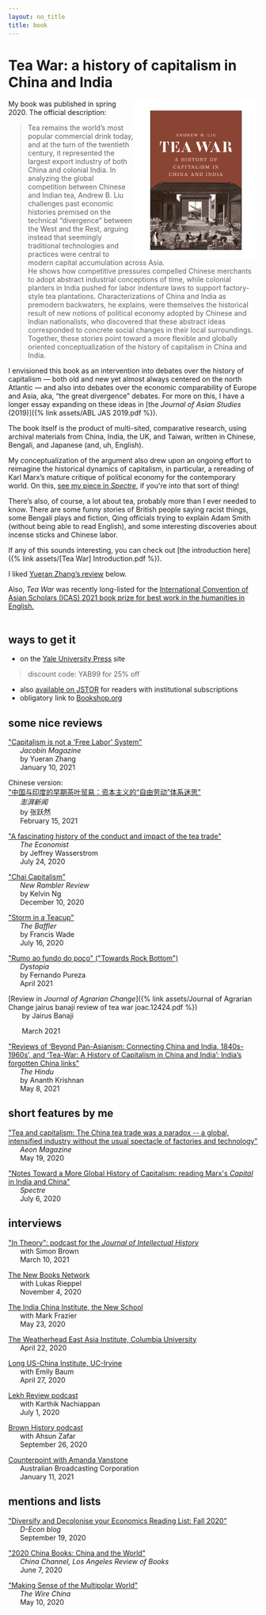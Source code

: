 ```yaml
---
layout: no_title
title: book
---
```


# Tea War: a history of capitalism in China and India


<p align="right">
  <a href="https://yalebooks.yale.edu/book/9780300243734/tea-war">
    <img align="right" width="250" src="/assets/Liu cover DESIGN.png"></a></p>

My book was published in spring 2020. The official description:

> Tea remains the world’s most popular commercial drink today, and at the turn of the twentieth century, it represented the largest export industry of both China and colonial India. In analyzing the global competition between Chinese and Indian tea, Andrew B. Liu challenges past economic histories premised on the technical “divergence” between the West and the Rest, arguing instead that seemingly traditional technologies and practices were central to modern capital accumulation across Asia.   
>He shows how competitive pressures compelled Chinese merchants to adopt abstract industrial conceptions of time, while colonial planters in India pushed for labor indenture laws to support factory-style tea plantations. 
>Characterizations of China and India as premodern backwaters, he explains, were themselves the historical result of new notions of political economy adopted by Chinese and Indian nationalists, who discovered that these abstract ideas corresponded to concrete social changes in their local surroundings.   
>Together, these stories point toward a more flexible and globally oriented conceptualization of the history of capitalism in China and India.

I envisioned this book as an intervention into debates over the history of capitalism — both old and new yet almost always centered on the north Atlantic — and also into debates over the economic comparability of Europe and Asia, aka, “the great divergence” debates. For more on this, I have a longer essay expanding on these ideas in [the *Journal of Asian Studies* (2019)]({% link assets/ABL JAS 2019.pdf %}). 

The book itself is the product of multi-sited, comparative research, using archival materials from China, India, the UK, and Taiwan, written in Chinese, Bengali, and Japanese (and, uh, English). 

My conceptualization of the argument also drew upon an ongoing effort to reimagine the historical dynamics of capitalism, in particular, a rereading of Karl Marx’s mature critique of political economy for the contemporary world. On this, [see my piece in *Spectre*](https://spectrejournal.com/notes-toward-a-more-global-history-of-capitalism/), if you're into that sort of thing! 

There’s also, of course, a lot about tea, probably more than I ever needed to know. There are some funny stories of British people saying racist things, some Bengali plays and fiction, Qing officials trying to explain Adam Smith (without being able to read English), and some interesting discoveries about incense sticks and Chinese labor.

If any of this sounds interesting, you can check out [the introduction here]({% link assets/[Tea War] Introduction.pdf %}). 

I liked [Yueran Zhang’s review](https://jacobinmag.com/2021/01/tea-war-book-review-capitalism-china-india) below. 

Also, *Tea War* was recently long-listed for the [International Convention of Asian Scholars (ICAS) 2021 book prize for best work in the humanities in English.](https://icas.asia/icas-book-prize-2021)
<br><br>
## ways to get it

* on the [Yale University Press](https://yalebooks.yale.edu/book/9780300243734/tea-war) site
> discount code: YAB99 for 25% off

* also [available on JSTOR](https://www.jstor.org/stable/j.ctvzpv6sm) for readers with institutional subscriptions  
* obligatory link to [Bookshop.org](https://bookshop.org/books/tea-war-a-history-of-capitalism-in-china-and-india/9780300243734?aid=10015)


## some nice reviews
["Capitalism is not a 'Free Labor' System"](https://jacobinmag.com/2021/01/tea-war-book-review-capitalism-china-india)   
&nbsp;&nbsp;&nbsp;&nbsp;&nbsp;&nbsp;*Jacobin Magazine*  
&nbsp;&nbsp;&nbsp;&nbsp;&nbsp;&nbsp;by Yueran Zhang   
&nbsp;&nbsp;&nbsp;&nbsp;&nbsp;&nbsp;January 10, 2021

Chinese version:  
["中国与印度的早期茶叶贸易：资本主义的“自由劳动”体系迷思"](https://www.thepaper.cn/newsDetail_forward_11339399)   
&nbsp;&nbsp;&nbsp;&nbsp;&nbsp;&nbsp;*澎湃新闻*    
&nbsp;&nbsp;&nbsp;&nbsp;&nbsp;&nbsp;by 张跃然   
&nbsp;&nbsp;&nbsp;&nbsp;&nbsp;&nbsp;February 15, 2021

["A fascinating history of the conduct and impact of the tea trade"](https://www.economist.com/prospero/2020/07/24/a-fascinating-history-of-the-conduct-and-impact-of-the-tea-trade)  
&nbsp;&nbsp;&nbsp;&nbsp;&nbsp;&nbsp;*The Economist*  
&nbsp;&nbsp;&nbsp;&nbsp;&nbsp;&nbsp;by Jeffrey Wasserstrom  
&nbsp;&nbsp;&nbsp;&nbsp;&nbsp;&nbsp;July 24, 2020

["Chai Capitalism"](https://newramblerreview.com/book-reviews/history/chai-capitalism)  
&nbsp;&nbsp;&nbsp;&nbsp;&nbsp;&nbsp;*New Rambler Review*   
&nbsp;&nbsp;&nbsp;&nbsp;&nbsp;&nbsp;by Kelvin Ng  
&nbsp;&nbsp;&nbsp;&nbsp;&nbsp;&nbsp;December 10, 2020

["Storm in a Teacup"](https://thebaffler.com/latest/storm-in-a-teacup-wade)  
&nbsp;&nbsp;&nbsp;&nbsp;&nbsp;&nbsp;*The Baffler*  
&nbsp;&nbsp;&nbsp;&nbsp;&nbsp;&nbsp;by Francis Wade  
&nbsp;&nbsp;&nbsp;&nbsp;&nbsp;&nbsp;July 16, 2020

["Rumo ao fundo do poço" ("Towards Rock Bottom")](https://dystopiamag.com/rumo-ao-fundo-do-poco/)   
&nbsp;&nbsp;&nbsp;&nbsp;&nbsp;&nbsp;*Dystopia*   
&nbsp;&nbsp;&nbsp;&nbsp;&nbsp;&nbsp;by Fernando Pureza  
&nbsp;&nbsp;&nbsp;&nbsp;&nbsp;&nbsp;April 2021

[Review in *Journal of Agrarian Change*]({% link assets/Journal of Agrarian Change jairus banaji review of tea war joac.12424.pdf %})  
&nbsp;&nbsp;&nbsp;&nbsp;&nbsp;&nbsp; by Jairus Banaji 

&nbsp;&nbsp;&nbsp;&nbsp;&nbsp;&nbsp; March 2021

["Reviews of ‘Beyond Pan-Asianism: Connecting China and India, 1840s-1960s’, and ‘Tea-War: A History of Capitalism in China and India’: India’s forgotten China links"](https://www.thehindu.com/books/books-reviews/reviews-of-beyond-pan-asianism-connecting-china-and-india-1840s-1960s-and-tea-war-a-history-of-capitalism-in-china-and-india-indias-forgotten-china-links/article34505239.ece)    
&nbsp;&nbsp;&nbsp;&nbsp;&nbsp;&nbsp;*The Hindu*    
&nbsp;&nbsp;&nbsp;&nbsp;&nbsp;&nbsp;by Ananth Krishnan     
&nbsp;&nbsp;&nbsp;&nbsp;&nbsp;&nbsp;May 8, 2021

## short features by me

["Tea and capitalism: The China tea trade was a paradox -- a global, intensified industry without the usual spectacle of factories and technology"](https://aeon.co/essays/the-china-tea-trade-was-a-paradox-of-global-capitalism)  
&nbsp;&nbsp;&nbsp;&nbsp;&nbsp;&nbsp;*Aeon Magazine*  
&nbsp;&nbsp;&nbsp;&nbsp;&nbsp;&nbsp;May 19, 2020

["Notes Toward a More Global History of Capitalism: reading Marx's *Capital* in India and China"](https://spectrejournal.com/notes-toward-a-more-global-history-of-capitalism/)  
&nbsp;&nbsp;&nbsp;&nbsp;&nbsp;&nbsp;*Spectre*   
&nbsp;&nbsp;&nbsp;&nbsp;&nbsp;&nbsp;July 6, 2020

## interviews

["In Theory": podcast for the *Journal of Intellectual History*](https://jhiblog.org/2021/03/10/andrew-b-liu-on-tea-war-and-political-economy/)  
&nbsp;&nbsp;&nbsp;&nbsp;&nbsp;&nbsp;with Simon Brown  
&nbsp;&nbsp;&nbsp;&nbsp;&nbsp;&nbsp;March 10, 2021

[The New Books Network](https://newbooksnetwork.com/andrew-liu-tea-war-a-history-of-capitalism-in-china-and-india-yale-up-2020)  
&nbsp;&nbsp;&nbsp;&nbsp;&nbsp;&nbsp;with Lukas Rieppel  
&nbsp;&nbsp;&nbsp;&nbsp;&nbsp;&nbsp;November 4, 2020

[The India China Institute, the New School](https://www.indiachinainstitute.org/2020/05/23/andrew-b-liu-tea-war-a-history-of-capitalism-in-china-and-india/)  
&nbsp;&nbsp;&nbsp;&nbsp;&nbsp;&nbsp;with Mark Frazier  
&nbsp;&nbsp;&nbsp;&nbsp;&nbsp;&nbsp;May 23, 2020

[The Weatherhead East Asia Institute, Columbia University](https://weai.columbia.edu/weai-author-qa-andrew-lius-tea-war-history-capitalism-china-and-india)  
&nbsp;&nbsp;&nbsp;&nbsp;&nbsp;&nbsp;April 22, 2020

[Long US-China Institute, UC-Irvine](https://youtu.be/frhLorB1wvo)  
&nbsp;&nbsp;&nbsp;&nbsp;&nbsp;&nbsp;with Emily Baum  
&nbsp;&nbsp;&nbsp;&nbsp;&nbsp;&nbsp;April 27, 2020

[Lekh Review podcast](https://lekhreview.com/2020/07/01/andrew-liu-tea-war/)  
&nbsp;&nbsp;&nbsp;&nbsp;&nbsp;&nbsp;with Karthik Nachiappan  
&nbsp;&nbsp;&nbsp;&nbsp;&nbsp;&nbsp;July 1, 2020

[Brown History podcast](https://www.brownhistorypodcast.com/episodes/ep-06-tea-and-capitalism-with-andrew-b-liu)  
&nbsp;&nbsp;&nbsp;&nbsp;&nbsp;&nbsp;with Ahsun Zafar  
&nbsp;&nbsp;&nbsp;&nbsp;&nbsp;&nbsp;September 26, 2020

[Counterpoint with Amanda Vanstone](https://www.abc.net.au/radionational/programs/counterpoint/11-01-20/12992992)  
&nbsp;&nbsp;&nbsp;&nbsp;&nbsp;&nbsp;Australian Broadcasting Corporation  
&nbsp;&nbsp;&nbsp;&nbsp;&nbsp;&nbsp;January 11, 2021
  

## mentions and lists


["Diversify and Decolonise your Economics Reading List: Fall 2020"](https://d-econ.org/diversify-and-decolonise-your-economics-reading-list-fall-2020/)  
&nbsp;&nbsp;&nbsp;&nbsp;&nbsp;&nbsp;*D-Econ blog*  
&nbsp;&nbsp;&nbsp;&nbsp;&nbsp;&nbsp;September 19, 2020

["2020 China Books: China and the World"](https://chinachannel.org/2020/06/07/2020-books-1/)    
&nbsp;&nbsp;&nbsp;&nbsp;&nbsp;&nbsp;*China Channel, Los Angeles Review of Books*  
&nbsp;&nbsp;&nbsp;&nbsp;&nbsp;&nbsp;June 7, 2020


["Making Sense of the Multipolar World"](https://www.thewirechina.com/2020/05/10/making-sense-of-the-multipolar-world/)  
&nbsp;&nbsp;&nbsp;&nbsp;&nbsp;&nbsp;*The Wire China*  
&nbsp;&nbsp;&nbsp;&nbsp;&nbsp;&nbsp;May 10, 2020



